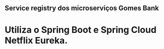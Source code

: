 ## Service registry dos microserviços Gomes Bank

# Utiliza o Spring Boot e Spring Cloud Netflix Eureka.
